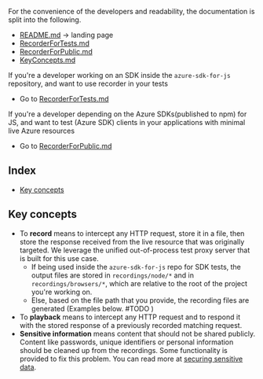 For the convenience of the developers and readability, the documentation is split into the following.
- [README.md](./README.md) -> landing page
- [RecorderForTests.md](./RecorderForTests.md)
- [RecorderForPublic.md](./RecorderForPublic.md)
- [KeyConcepts.md](./KeyConcepts.md)

If you're a developer working on an SDK inside the `azure-sdk-for-js` repository, and want to use recorder in your tests

- Go to [RecorderForTests.md](./RecorderForTests.md)

If you're a developer depending on the Azure SDKs(published to npm) for JS, and want to test (Azure SDK) clients in your applications with minimal live Azure resources

- Go to [RecorderForPublic.md](./RecorderForPublic.md)

## Index

- [Key concepts](#key-concepts)

## Key concepts

- To **record** means to intercept any HTTP request, store it in a file, then store the response received from the live resource that was originally targeted. We leverage the unified out-of-process test proxy server that is built for this use case.
  - If being used inside the `azure-sdk-for-js` repo for SDK tests, the output files are stored in `recordings/node/*` and in `recordings/browsers/*`, which are relative to the root of the project you're working on.
  - Else, based on the file path that you provide, the recording files are generated (Examples below. #TODO )
- To **playback** means to intercept any HTTP request and to respond it with the stored response of a previously recorded matching request.
- **Sensitive information** means content that should not be shared publicly. Content like passwords, unique identifiers or personal information should be cleaned up from the recordings. Some functionality is provided to fix this problem. You can read more at [securing sensitive data](#securing-sensitive-data).

